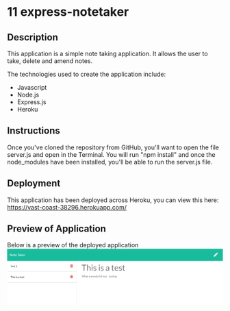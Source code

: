 # 11 express-notetaker

## Description

This application is a simple note taking application. It allows the user to take, delete and amend notes.

The technologies used to create the application include:

- Javascript
- Node.js
- Express.js
- Heroku

## Instructions

Once you've cloned the repository from GitHub, you'll want to open the file server.js and open in the Terminal. You will run "npm install" and once the node_modules have been installed, you'll be able to run the server.js file.

## Deployment

This application has been deployed across Heroku, you can view this here: https://vast-coast-38296.herokuapp.com/

## Preview of Application

Below is a preview of the deployed application
![preview-notetaker](./public/assets/capture.png)

